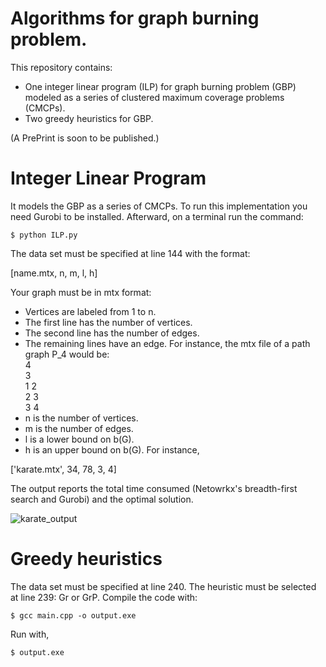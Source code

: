 # Algorithms for graph burning problem.
This repository contains:
- One integer linear program (ILP) for graph burning problem (GBP) modeled as a series of clustered maximum coverage problems (CMCPs).
- Two greedy heuristics for GBP.

(A PrePrint is soon to be published.)

# Integer Linear Program
It models the GBP as a series of CMCPs. To run this implementation you need Gurobi to be installed. Afterward, on a terminal run the command:
```
$ python ILP.py
```
The data set must be specified at line 144 with the format:

[name.mtx, n, m, l, h]

Your graph must be in mtx format:
- Vertices are labeled from 1 to n.
- The first line has the number of vertices.
- The second line has the number of edges.
- The remaining lines have an edge. For instance, the mtx file of a path graph P_4 would be:  
4  
3  
1 2  
2 3  
3 4  
- n is the number of vertices.
- m is the number of edges.
- l is a lower bound on b(G).
- h is an upper bound on b(G).
For instance,

['karate.mtx', 34, 78, 3, 4]

The output reports the total time consumed (Netowrkx's breadth-first search and Gurobi) and the optimal solution.

![karate_output](https://github.com/jesgadiaz/GreedyBurning/imgs/karate_gurobi.png?raw=true)

# Greedy heuristics
The data set must be specified at line 240.
The heuristic must be selected at line 239: Gr or GrP.
Compile the code with:
```
$ gcc main.cpp -o output.exe
```
Run with,
```
$ output.exe
```
